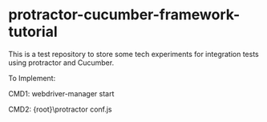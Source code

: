 # protractor-cucumber-framework-tutorial
This is a test repository to store some tech experiments for integration tests using protractor and Cucumber.

To Implement:

CMD1: webdriver-manager start

CMD2: {root}\protractor conf.js
